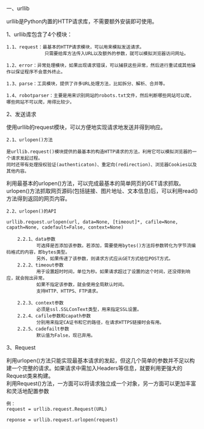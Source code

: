 一、urllib

urllib是Python内置的HTTP请求库，不需要额外安装即可使用。

1、urllib库包含了4个模块：

    1.1、request：最基本的HTTP请求模块，可以用来模拟发送请求。
                  只需要给库方法传入URL以及额外的参数，就可以模拟浏览器访问网址。
   
    1.2、error：异常处理模块，如果出现请求错误，可以捕获这些异常，然后进行重试或其他操作以保证程序不会意外终止。
   
    1.3、parse：工具模块，提供了许多URL处理方法，比如拆分、解析、合并等。
   
    1.4、robotparser：主要是用来识别网站的robots.txt文件，然后判断哪些网站可以爬，哪些网站不可以爬，用得比较少。
   
2、发送请求

使用urllib的request模块，可以方便地实现请求地发送并得到响应。

    2.1、urlopen()方法
    
    是urllib.request()模块提供的最基本的构造HTTP请求的方法，利用它可以模拟浏览器的一个请求发起过程。
    同时还带有处理授权验证(authenticaton)、重定向(redirection)、浏览器Cookies以及其他内容。
利用最基本的urlopen()方法，可以完成最基本的简单网页的GET请求抓取。
urlopen()方法抓取网页源码(包括链接、图片地址、文本信息)后，可以利用read()方法得到返回的网页内容。
    
    2.2、urlopen()的API
    
    urllib.request.urlopen(url, data=None, [timeout]*, cafile=None, capath=None, cadefault=False, context=None)  
 
        2.2.1、data参数
               可选择是否添加该参数。若添加，需要使用bytes()方法将参数转化为字节流编码格式的内容，即bytes类型。
               另外，如果传递了该参数，则请求方式应从GET方式给位POST方式。
        2.2.2、timeout参数
               用于设置超时时间，单位为秒。如果请求超过了设置的这个时间，还没得到响应，就会抛出异常。
               如果不指定该参数，就会使用全局默认时间。
               支持HTTP、HTTPS、FTP请求。
               
        2.2.3、context参数
               必须是ssl.SSLConText类型，用来指定SSL设置。
        2.2.4、cafile参数和capath参数
               分别用来指定CA证书和它的路径，在请求HTTPS链接时会有用。
        2.2.5、cadefailt参数
               默认值为False，现已弃用。

3、Request

利用urlopen()方法只能实现最基本请求的发起，但这几个简单的参数并不足以构建一个完整的请求。如果请求中需加入Headers等信息，就要利用更强大的Request类来构建。  
利用Request()方法，一方面可以将请求独立成一个对象，另一方面可以更加丰富和灵活地配置参数
    
    例：
    request = urllib.request.Request(URL)
    
    reponse = urllib.request.urlopen(request)
